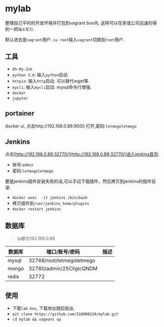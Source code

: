 # mylab
整理自己平时的开发环境并打包到vagrant box内,  这样可以在家或公司迅速的得到一把`瑞士军刀`.

默认进去是`vagrant`用户. `su root`输入`vagrant`切换到`root`用户.

## 工具

- `Oh-My-Zsh`
- `python 3.6`: 输入`python`启动.
- `httpie`: 输入`http`启动. 可以替代wget等.
- `mycli`:  输入`mycli`启动. mysql命令行增强.
- `docker`
- `jupyter`


## portainer

docker ui, 点击http://192.168.0.88:9000 打开,密码:`letmegoletmego`

## Jenkins

点击[http://192.168.0.88:32770/](http://192.168.0.88:32770/)进入jenkins首页:

- 账号:`admin`
- 密码:`letmegoletmego`

要是jenkins插件安装失败的话,可以手动下载插件，然后拷贝到jenkins的插件目录:

- `docker exec  -it jenkins /bin/bash`
- 拷贝插件到`/var/jenkins_home/plugins`
- `docker restart jenkins`

## 数据库

> ip都为192.168.0.88

| 数据库   | 端口/账号/密码                  | 描述   |
| ----- | ------------------------- | ---- |
| mysql | 32768/root/letmegoletmego |      |
| mongo | 32780/admin/25CllgIcQNDM  |      |
| redis | 32772                     |      |

## 使用

- 下载`lab.box`, 下载地址随后贴出.
- `git clone https://github.com/510908220/mylab.git `
- `cd mylab && vageant up`

